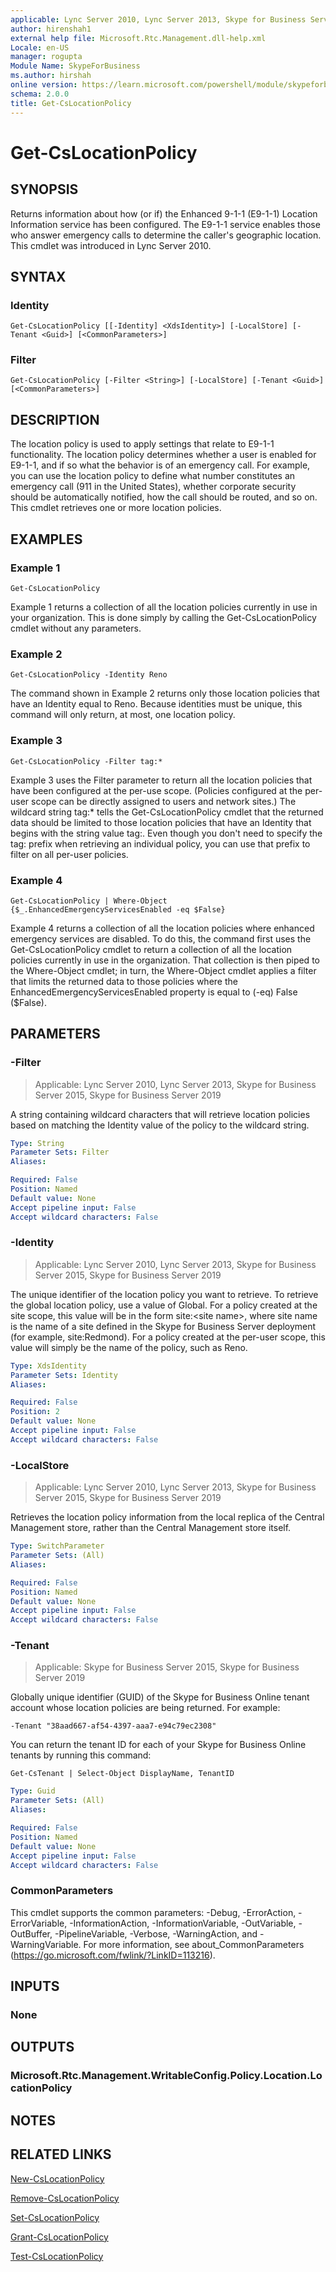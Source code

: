 ```yaml
---
applicable: Lync Server 2010, Lync Server 2013, Skype for Business Server 2015, Skype for Business Server 2019
author: hirenshah1
external help file: Microsoft.Rtc.Management.dll-help.xml
Locale: en-US
manager: rogupta
Module Name: SkypeForBusiness
ms.author: hirshah
online version: https://learn.microsoft.com/powershell/module/skypeforbusiness/get-cslocationpolicy
schema: 2.0.0
title: Get-CsLocationPolicy
---
```


# Get-CsLocationPolicy

## SYNOPSIS
Returns information about how (or if) the Enhanced 9-1-1 (E9-1-1) Location Information service has been configured.
The E9-1-1 service enables those who answer emergency calls to determine the caller's geographic location.
This cmdlet was introduced in Lync Server 2010.


## SYNTAX

### Identity
```
Get-CsLocationPolicy [[-Identity] <XdsIdentity>] [-LocalStore] [-Tenant <Guid>] [<CommonParameters>]
```

### Filter
```
Get-CsLocationPolicy [-Filter <String>] [-LocalStore] [-Tenant <Guid>] [<CommonParameters>]
```

## DESCRIPTION
The location policy is used to apply settings that relate to E9-1-1 functionality.
The location policy determines whether a user is enabled for E9-1-1, and if so what the behavior is of an emergency call.
For example, you can use the location policy to define what number constitutes an emergency call (911 in the United States), whether corporate security should be automatically notified, how the call should be routed, and so on.
This cmdlet retrieves one or more location policies.


## EXAMPLES

### Example 1
```
Get-CsLocationPolicy
```

Example 1 returns a collection of all the location policies currently in use in your organization.
This is done simply by calling the Get-CsLocationPolicy cmdlet without any parameters.

### Example 2
```
Get-CsLocationPolicy -Identity Reno
```

The command shown in Example 2 returns only those location policies that have an Identity equal to Reno.
Because identities must be unique, this command will only return, at most, one location policy.

### Example 3
```
Get-CsLocationPolicy -Filter tag:*
```

Example 3 uses the Filter parameter to return all the location policies that have been configured at the per-use scope.
(Policies configured at the per-user scope can be directly assigned to users and network sites.) The wildcard string tag:* tells the Get-CsLocationPolicy cmdlet that the returned data should be limited to those location policies that have an Identity that begins with the string value tag:.
Even though you don't need to specify the tag: prefix when retrieving an individual policy, you can use that prefix to filter on all per-user policies.

### Example 4
```
Get-CsLocationPolicy | Where-Object {$_.EnhancedEmergencyServicesEnabled -eq $False}
```

Example 4 returns a collection of all the location policies where enhanced emergency services are disabled.
To do this, the command first uses the Get-CsLocationPolicy cmdlet to return a collection of all the location policies currently in use in the organization.
That collection is then piped to the Where-Object cmdlet; in turn, the Where-Object cmdlet applies a filter that limits the returned data to those policies where the EnhancedEmergencyServicesEnabled property is equal to (-eq) False ($False).


## PARAMETERS

### -Filter

> Applicable: Lync Server 2010, Lync Server 2013, Skype for Business Server 2015, Skype for Business Server 2019

A string containing wildcard characters that will retrieve location policies based on matching the Identity value of the policy to the wildcard string.

```yaml
Type: String
Parameter Sets: Filter
Aliases:

Required: False
Position: Named
Default value: None
Accept pipeline input: False
Accept wildcard characters: False
```

### -Identity

> Applicable: Lync Server 2010, Lync Server 2013, Skype for Business Server 2015, Skype for Business Server 2019

The unique identifier of the location policy you want to retrieve.
To retrieve the global location policy, use a value of Global.
For a policy created at the site scope, this value will be in the form site:\<site name\>, where site name is the name of a site defined in the Skype for Business Server deployment (for example, site:Redmond).
For a policy created at the per-user scope, this value will simply be the name of the policy, such as Reno.

```yaml
Type: XdsIdentity
Parameter Sets: Identity
Aliases:

Required: False
Position: 2
Default value: None
Accept pipeline input: False
Accept wildcard characters: False
```

### -LocalStore

> Applicable: Lync Server 2010, Lync Server 2013, Skype for Business Server 2015, Skype for Business Server 2019

Retrieves the location policy information from the local replica of the Central Management store, rather than the Central Management store itself.

```yaml
Type: SwitchParameter
Parameter Sets: (All)
Aliases:

Required: False
Position: Named
Default value: None
Accept pipeline input: False
Accept wildcard characters: False
```

### -Tenant

> Applicable: Skype for Business Server 2015, Skype for Business Server 2019

Globally unique identifier (GUID) of the Skype for Business Online tenant account whose location policies are being returned.
For example:

`-Tenant "38aad667-af54-4397-aaa7-e94c79ec2308"`

You can return the tenant ID for each of your Skype for Business Online tenants by running this command:

`Get-CsTenant | Select-Object DisplayName, TenantID`

```yaml
Type: Guid
Parameter Sets: (All)
Aliases:

Required: False
Position: Named
Default value: None
Accept pipeline input: False
Accept wildcard characters: False
```

### CommonParameters
This cmdlet supports the common parameters: -Debug, -ErrorAction, -ErrorVariable, -InformationAction, -InformationVariable, -OutVariable, -OutBuffer, -PipelineVariable, -Verbose, -WarningAction, and -WarningVariable. For more information, see about_CommonParameters (https://go.microsoft.com/fwlink/?LinkID=113216).


## INPUTS

### None


## OUTPUTS

### Microsoft.Rtc.Management.WritableConfig.Policy.Location.LocationPolicy


## NOTES


## RELATED LINKS

[New-CsLocationPolicy](New-CsLocationPolicy.md)

[Remove-CsLocationPolicy](Remove-CsLocationPolicy.md)

[Set-CsLocationPolicy](Set-CsLocationPolicy.md)

[Grant-CsLocationPolicy](Grant-CsLocationPolicy.md)

[Test-CsLocationPolicy](Test-CsLocationPolicy.md)
